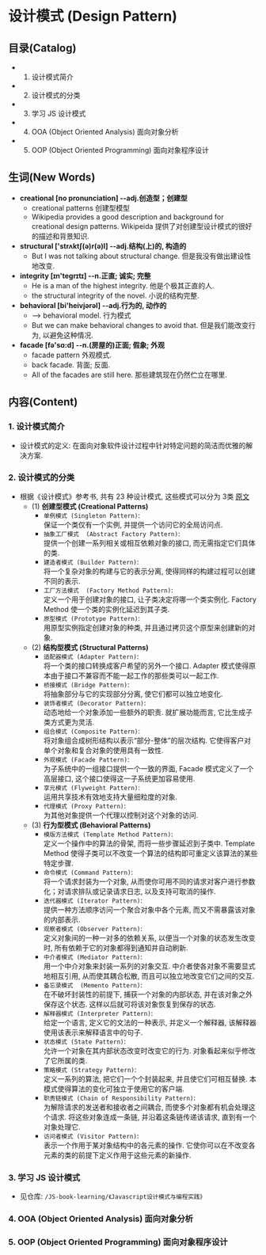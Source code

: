 # 设计模式 (Design Pattern)

## 目录(Catalog)
- 1. 设计模式简介
- 2. 设计模式的分类
- 3. 学习 JS 设计模式
- 4. OOA (Object Oriented Analysis) 面向对象分析
- 5. OOP (Object Oriented Programming) 面向对象程序设计



## 生词(New Words)
- **creational [no pronunciation] --adj.创造型；创建型** 
    + creational patterns 创建型模型
    + Wikipedia provides a good description and background for 
      creational design patterns. 
      Wikipeida 提供了对创建型设计模式的很好的描述和背景知识.
- **structural ['strʌktʃ(ə)r(ə)l] --adj.结构(上)的, 构造的**
    + But I was not talking about structural change. 但是我没有做出建设性地改变. 
- **integrity [ɪn'tegrɪtɪ] --n.正直; 诚实; 完整**
    + He is a man of the highest integrity. 他是个极其正直的人.
    + the structural integrity of the novel. 小说的结构完整. 
- **behavioral [bi'heivjərəl] --adj.行为的, 动作的**
    + --> behavioral model. 行为模式
    + But we can make behavioral changes to avoid that.
      但是我们能改变行为, 以避免这种情况.
- **facade [fə'sɑ:d] --n.(房屋的)正面; 假象; 外观**
    + facade pattern 外观模式.
    + back facade. 背面; 反面.
    + All of the facades are still here. 那些建筑现在仍然伫立在哪里.




## 内容(Content)

### 1. 设计模式简介
- 设计模式的定义: 在面向对象软件设计过程中针对特定问题的简洁而优雅的解决方案.

### 2. 设计模式的分类
- 根据《设计模式》参考书, 共有 23 种设计模式, 这些模式可以分为 3类 
  [原文](https://blog.csdn.net/liang19890820/article/details/66974516 )
    + (1) **创建型模式 (Creational Patterns)**
        - `单例模式 (Singleton Pattern)`: <br/>
          保证一个类仅有一个实例, 并提供一个访问它的全局访问点. 
        - `抽象工厂模式  (Abstract Factory Pattern)`: <br/>
          提供一个创建一系列相关或相互依赖对象的接口, 而无需指定它们具体的类. 
        - `建造者模式 (Builder Pattern)`: <br/>
          将一个复杂对象的构建与它的表示分离, 使得同样的构建过程可以创建不同的表示. 
        - `工厂方法模式  (Factory Method Pattern)`: <br/>
          定义一个用于创建对象的接口, 让子类决定将哪一个类实例化. Factory Method 使一个类的实例化延迟到其子类. 
        - `原型模式 (Prototype Pattern)`: <br/>
          用原型实例指定创建对象的种类, 并且通过拷贝这个原型来创建新的对象.      
    + (2) **结构型模式 (Structural Patterns)**
        - `适配器模式 (Adapter Pattern)`: <br/>
          将一个类的接口转换成客户希望的另外一个接口. Adapter 模式使得原本由于接口不兼容而不能一起工作的那些类可以一起工作. 
        - `桥接模式 (Bridge Pattern)`: <br/>
          将抽象部分与它的实现部分分离, 使它们都可以独立地变化. 
        - `装饰者模式 (Decorator Pattern)`: <br/>
          动态地给一个对象添加一些额外的职责. 就扩展功能而言, 它比生成子类方式更为灵活. 
        - `组合模式 (Composite Pattern)`: <br/>
          将对象组合成树形结构以表示“部分-整体”的层次结构. 它使得客户对单个对象和复合对象的使用具有一致性. 
        - `外观模式 (Facade Pattern)`: <br/>
          为子系统中的一组接口提供一个一致的界面, Facade 模式定义了一个高层接口, 这个接口使得这一子系统更加容易使用. 
        - `享元模式 (Flyweight Pattern)`: <br/>
          运用共享技术有效地支持大量细粒度的对象. 
        - `代理模式 (Proxy Pattern)`: <br/>
          为其他对象提供一个代理以控制对这个对象的访问. 
    + (3) **行为型模式 (Behavioral Patterns)**
        - `模版方法模式 (Template Method Pattern)`: <br/>
          定义一个操作中的算法的骨架, 而将一些步骤延迟到子类中. Template Method 使得子类可以不改变一个算法的结构即可重定义该算法的某些特定步骤. 
        - `命令模式 (Command Pattern)`: <br/>
          将一个请求封装为一个对象, 从而使你可用不同的请求对客户进行参数化；对请求排队或记录请求日志, 以及支持可取消的操作.    
        - `迭代器模式 (Iterator Pattern)`: <br/>
          提供一种方法顺序访问一个聚合对象中各个元素, 而又不需暴露该对象的内部表示.   
        - `观察者模式 (Observer Pattern)`: <br/>
          定义对象间的一种一对多的依赖关系, 以便当一个对象的状态发生改变时, 所有依赖于它的对象都得到通知并自动刷新.  
        - `中介者模式 (Mediator Pattern)`: <br/>
          用一个中介对象来封装一系列的对象交互. 中介者使各对象不需要显式地相互引用, 从而使其耦合松散, 而且可以独立地改变它们之间的交互. 
        - `备忘录模式  (Memento Pattern)`: <br/>
          在不破坏封装性的前提下, 捕获一个对象的内部状态, 并在该对象之外保存这个状态. 这样以后就可将该对象恢复到保存的状态.    
        - `解释器模式 (Interpreter Pattern)`: <br/>
          给定一个语言, 定义它的文法的一种表示, 并定义一个解释器, 该解释器使用该表示来解释语言中的句子.  
        - `状态模式 (State Pattern)`: <br/>
          允许一个对象在其内部状态改变时改变它的行为. 对象看起来似乎修改了它所属的类.    
        - `策略模式 (Strategy Pattern)`: <br/>
          定义一系列的算法, 把它们一个个封装起来, 并且使它们可相互替换. 本模式使得算法的变化可独立于使用它的客户端. 
        - `职责链模式 (Chain of Responsibility Pattern)`: <br/>
          为解除请求的发送者和接收者之间耦合, 而使多个对象都有机会处理这个请求. 将这些对象连成一条链, 并沿着这条链传递该请求, 直到有一个对象处理它.   
        - `访问者模式 (Visitor Pattern)`: <br/>
          表示一个作用于某对象结构中的各元素的操作. 它使你可以在不改变各元素的类的前提下定义作用于这些元素的新操作. 

### 3. 学习 JS 设计模式
- 见仓库: `/JS-book-learning/《Javascript设计模式与编程实践》`

### 4. OOA (Object Oriented Analysis) 面向对象分析
### 5. OOP (Object Oriented Programming) 面向对象程序设计

